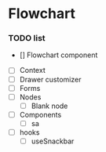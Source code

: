 # Flowchart 

### TODO list

 - [] Flowchart component
 - [ ] Context
 - [ ] Drawer customizer
 - [ ] Forms
 - [ ] Nodes
	 - [ ] Blank node
 - [ ] Components
	 - [ ] sa
 - [ ] hooks
	 - [ ] useSnackbar